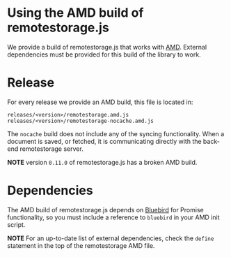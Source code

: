#  Using the AMD build of remotestorage.js 

We provide a build of remotestorage.js that works with [AMD](https://en.wikipedia.org/wiki/Asynchronous_module_definition). External dependencies must be provided for this build of the library to work.

# Release

For every release we provide an AMD build, this file is located in:

```
releases/<version>/remotestorage.amd.js
releases/<version>/remotestorage-nocache.amd.js
```

The `nocache` build does not include any of the syncing functionality. When a document is saved, or fetched, it is communicating directly with the back-end remotestorage server.

**NOTE** version `0.11.0` of remotestorage.js has a broken AMD build.

# Dependencies

The AMD build of remotestorage.js depends on [Bluebird](https://github.com/petkaantonov/bluebird) for Promise functionality, so you must include a reference to `bluebird` in your AMD init script.

**NOTE** For an up-to-date list of external dependencies, check the `define` statement in the top of the remotestorage AMD file.

